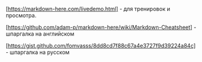 [https://markdown-here.com/livedemo.html] - для тренировок и просмотра.

[https://github.com/adam-p/markdown-here/wiki/Markdown-Cheatsheet] - шпаргалка на английском

[https://gist.github.com/fomvasss/8dd8cd7f88c67a4e3727f9d39224a84c] - шпаргалка на русском